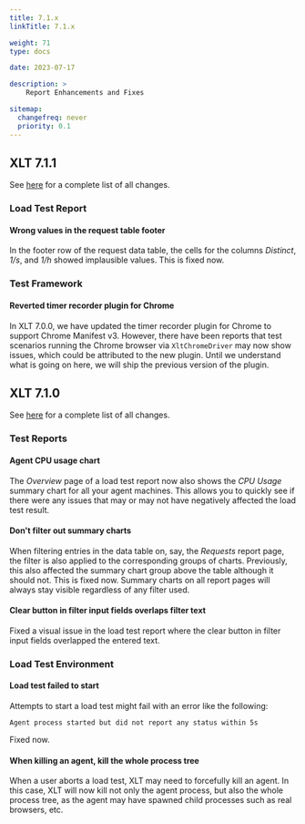 ```yaml
---
title: 7.1.x
linkTitle: 7.1.x

weight: 71
type: docs

date: 2023-07-17

description: >
    Report Enhancements and Fixes

sitemap:
  changefreq: never
  priority: 0.1
---
```


## XLT 7.1.1

See [here](https://github.com/Xceptance/XLT/milestone/26?closed=1) for a complete list of all changes.


### Load Test Report

#### Wrong values in the request table footer

In the footer row of the request data table, the cells for the columns *Distinct*, *1/s*, and *1/h* showed implausible values. This is fixed now.


### Test Framework

#### Reverted timer recorder plugin for Chrome

In XLT 7.0.0, we have updated the timer recorder plugin for Chrome to support Chrome Manifest v3. However, there have been reports that test scenarios running the Chrome browser via `XltChromeDriver` may now show issues, which could be attributed to the new plugin. Until we understand what is going on here, we will ship the previous version of the plugin.



## XLT 7.1.0

See [here](https://github.com/Xceptance/XLT/milestone/27?closed=1) for a complete list of all changes.


### Test Reports

#### Agent CPU usage chart

The *Overview* page of a load test report now also shows the *CPU Usage* summary chart for all your agent machines. This allows you to quickly see if there were any issues that may or may not have negatively affected the load test result.

#### Don't filter out summary charts

When filtering entries in the data table on, say, the *Requests* report page, the filter is also applied to the corresponding groups of charts. Previously, this also affected the summary chart group above the table although it should not. This is fixed now. Summary charts on all report pages will always stay visible regardless of any filter used.

#### Clear button in filter input fields overlaps filter text

Fixed a visual issue in the load test report where the clear button in filter input fields overlapped the entered text.


### Load Test Environment

#### Load test failed to start

Attempts to start a load test might fail with an error like the following:

```
Agent process started but did not report any status within 5s
```

Fixed now.

#### When killing an agent, kill the whole process tree

When a user aborts a load test, XLT may need to forcefully kill an agent. In this case, XLT will now kill not only the agent process, but also the whole process tree, as the agent may have spawned child processes such as real browsers, etc.

